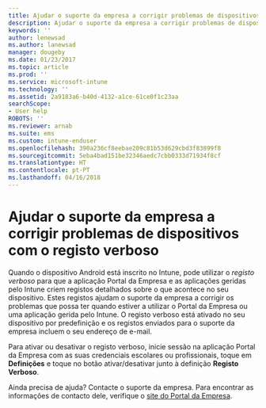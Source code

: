 ```yaml
---
title: Ajudar o suporte da empresa a corrigir problemas de dispositivos com o registo verboso | Documentos da Microsoft
description: Ajudar o suporte da empresa a corrigir problemas de dispositivos com o registo verboso
keywords: ''
author: lenewsad
ms.author: lanewsad
manager: dougeby
ms.date: 01/23/2017
ms.topic: article
ms.prod: ''
ms.service: microsoft-intune
ms.technology: ''
ms.assetid: 2a9183a6-b40d-4132-a1ce-61ce0f1c23aa
searchScope:
- User help
ROBOTS: ''
ms.reviewer: arnab
ms.suite: ems
ms.custom: intune-enduser
ms.openlocfilehash: 390a236cf8eebae209c81b53d629cbd3f83899f8
ms.sourcegitcommit: 5eba4bad151be32346aedc7cbb0333d71934f8cf
ms.translationtype: HT
ms.contentlocale: pt-PT
ms.lasthandoff: 04/16/2018
---
```

# <a name="help-your-company-support-fix-device-issues-with-verbose-logging"></a>Ajudar o suporte da empresa a corrigir problemas de dispositivos com o registo verboso

Quando o dispositivo Android está inscrito no Intune, pode utilizar o *registo verboso* para que a aplicação Portal da Empresa e as aplicações geridas pelo Intune criem registos detalhados sobre o que acontece no seu dispositivo. Estes registos ajudam o suporte da empresa a corrigir os problemas que possa ter quando estiver a utilizar o Portal da Empresa ou uma aplicação gerida pelo Intune. O registo verboso está ativado no seu dispositivo por predefinição e os registos enviados para o suporte da empresa incluem o seu endereço de e-mail.

Para ativar ou desativar o registo verboso, inicie sessão na aplicação Portal da Empresa com as suas credenciais escolares ou profissionais, toque em **Definições** e toque no botão ativar/desativar junto à definição **Registo Verboso**.

Ainda precisa de ajuda? Contacte o suporte da empresa. Para encontrar as informações de contacto dele, verifique o [site do Portal da Empresa](https://portal.manage.microsoft.com#HelpDeskDialog).
